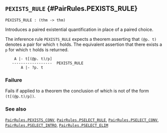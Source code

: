 ## `PEXISTS_RULE` {#PairRules.PEXISTS_RULE}


```
PEXISTS_RULE : (thm -> thm)
```



Introduces a paired existential quantification in place of a paired choice.


The inference rule `PEXISTS_RULE` expects a theorem asserting that
`(@p. t)` denotes a pair for which `t` holds.
The equivalent assertion that there exists a `p` for which `t` holds is
returned.
    
        A |- t[(@p. t)/p]
       ------------------  PEXISTS_RULE
           A |- ?p. t
    



### Failure

Fails if applied to a theorem the conclusion of which is not
of the form `(t[(@p.t)/p])`.

### See also

[`PairRules.PEXISTS_CONV`](#PairRules.PEXISTS_CONV), [`PairRules.PSELECT_RULE`](#PairRules.PSELECT_RULE), [`PairRules.PSELECT_CONV`](#PairRules.PSELECT_CONV), [`PairRules.PSELECT_INTRO`](#PairRules.PSELECT_INTRO), [`PairRules.PSELECT_ELIM`](#PairRules.PSELECT_ELIM)

